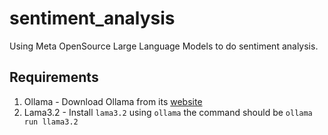 # sentiment_analysis
Using Meta OpenSource Large Language Models to do sentiment analysis.

## Requirements
1. Ollama - Download Ollama from its [website](https://ollama.com/download)
2. Lama3.2 - Install `lama3.2` using `ollama` the command should be `ollama run llama3.2`
